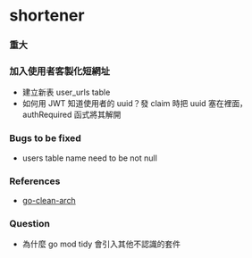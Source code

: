 # shortener

### 重大

### 加入使用者客製化短網址
- 建立新表 user_urls table
- 如何用 JWT 知道使用者的 uuid？發 claim 時把 uuid 塞在裡面，authRequired 函式將其解開

### Bugs to be fixed
- users table name need to be not null

### References
- [go-clean-arch](https://github.com/bxcodec/go-clean-arch)

### Question
- 為什麼 go mod tidy 會引入其他不認識的套件
